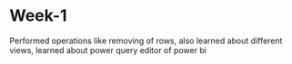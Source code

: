 # Week-1
Performed operations like removing of rows, also learned about different views, learned about power query editor of power bi
